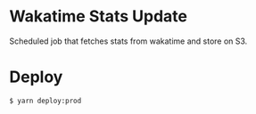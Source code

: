 # Wakatime Stats Update

Scheduled job that fetches stats from wakatime and store on S3.

# Deploy

```
$ yarn deploy:prod
```
